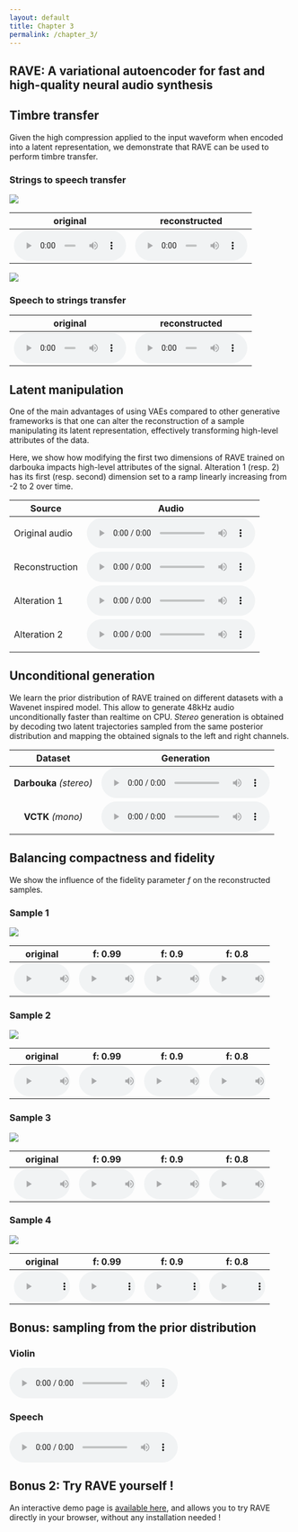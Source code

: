 ```yaml
---
layout: default
title: Chapter 3
permalink: /chapter_3/
---
```


## RAVE: A variational autoencoder for fast and high-quality neural audio synthesis

## Timbre transfer

Given the high compression applied to the input waveform when encoded into a latent representation, we demonstrate that RAVE can be used to perform timbre transfer.

### Strings to speech transfer

<img src="https://github.com/acids-ircam/RAVE/raw/gh-pages/eval_timbre_2/timbre.png">

| original                                                                | reconstructed                                                           |
| ----------------------------------------------------------------------- | ----------------------------------------------------------------------- |
| <audio src="https://github.com/acids-ircam/RAVE/raw/gh-pages/eval_timbre_2/x.mp3" controls style="width: 200px"></audio> | <audio src="https://github.com/acids-ircam/RAVE/raw/gh-pages/eval_timbre_2/y.mp3" controls style="width: 200px"></audio> |

<img src="https://github.com/acids-ircam/RAVE/raw/gh-pages/eval_timbre_1/timbre.png">

### Speech to strings transfer

| original                                                                | reconstructed                                                           |
| ----------------------------------------------------------------------- | ----------------------------------------------------------------------- |
| <audio src="https://github.com/acids-ircam/RAVE/raw/gh-pages/eval_timbre_1/x.mp3" controls style="width: 200px"></audio> | <audio src="https://github.com/acids-ircam/RAVE/raw/gh-pages/eval_timbre_1/y.mp3" controls style="width: 200px"></audio> |

## Latent manipulation

One of the main advantages of using VAEs compared to other generative frameworks is that one can alter the reconstruction of a sample manipulating its latent representation, effectively transforming high-level attributes of the data.

Here, we show how modifying the first two dimensions of RAVE trained on darbouka impacts high-level attributes of the signal. Alteration 1 (resp. 2) has its first (resp. second) dimension set to a ramp linearly increasing from -2 to 2 over time.

| Source         | Audio                                             |
| -------------- | ------------------------------------------------- |
| Original audio | <audio src="https://github.com/acids-ircam/RAVE/raw/gh-pages/audio/input.mp3" controls></audio>    |
| Reconstruction | <audio src="https://github.com/acids-ircam/RAVE/raw/gh-pages/audio/no_alter.mp3" controls></audio> |
| Alteration 1   | <audio src="https://github.com/acids-ircam/RAVE/raw/gh-pages/audio/dim1.mp3" controls></audio>     |
| Alteration 2   | <audio src="https://github.com/acids-ircam/RAVE/raw/gh-pages/audio/dim2.mp3" controls></audio>     |

## Unconditional generation

We learn the prior distribution of RAVE trained on different datasets with a Wavenet inspired model. This allow to generate 48kHz audio unconditionally faster than realtime on CPU.
_Stereo_ generation is obtained by decoding two latent trajectories sampled from the same posterior distribution and mapping the obtained signals to the left and right channels.

|         Dataset         | Generation                                                   |
| :---------------------: | ------------------------------------------------------------ |
| **Darbouka** _(stereo)_ | <audio src="https://github.com/acids-ircam/RAVE/raw/gh-pages/audio/docs_darbouka_prior.mp3" controls></audio> |
|    **VCTK** _(mono)_    | <audio src="https://github.com/acids-ircam/RAVE/raw/gh-pages/audio/hierarchical.mp3" controls></audio>        |

## Balancing compactness and fidelity

We show the influence of the fidelity parameter _f_ on the reconstructed samples.

### Sample 1

<img src="https://github.com/acids-ircam/RAVE/raw/gh-pages/eval_crop/eval_crop_1/crop.png">

| original                                                                         | f: 0.99                                                                             | f: 0.9                                                                              | f: 0.8                                                                              |
| -------------------------------------------------------------------------------- | ----------------------------------------------------------------------------------- | ----------------------------------------------------------------------------------- | ----------------------------------------------------------------------------------- |
| <audio src="https://github.com/acids-ircam/RAVE/raw/gh-pages/eval_crop/eval_crop_1/x.mp3" controls style="width: 100px" ></audio> | <audio src="https://github.com/acids-ircam/RAVE/raw/gh-pages/eval_crop/eval_crop_1/y_99.mp3" controls style="width: 100px" ></audio> | <audio src="https://github.com/acids-ircam/RAVE/raw/gh-pages/eval_crop/eval_crop_1/y_90.mp3" controls style="width: 100px" ></audio> | <audio src="https://github.com/acids-ircam/RAVE/raw/gh-pages/eval_crop/eval_crop_1/y_80.mp3" controls style="width: 100px" ></audio> |

### Sample 2

<img src="https://github.com/acids-ircam/RAVE/raw/gh-pages/eval_crop/eval_crop_2/crop.png">

| original                                                                         | f: 0.99                                                                             | f: 0.9                                                                              | f: 0.8                                                                              |
| -------------------------------------------------------------------------------- | ----------------------------------------------------------------------------------- | ----------------------------------------------------------------------------------- | ----------------------------------------------------------------------------------- |
| <audio src="https://github.com/acids-ircam/RAVE/raw/gh-pages/eval_crop/eval_crop_2/x.mp3" controls style="width: 100px" ></audio> | <audio src="https://github.com/acids-ircam/RAVE/raw/gh-pages/eval_crop/eval_crop_2/y_99.mp3" controls style="width: 100px" ></audio> | <audio src="https://github.com/acids-ircam/RAVE/raw/gh-pages/eval_crop/eval_crop_2/y_90.mp3" controls style="width: 100px" ></audio> | <audio src="https://github.com/acids-ircam/RAVE/raw/gh-pages/eval_crop/eval_crop_2/y_80.mp3" controls style="width: 100px" ></audio> |

### Sample 3

<img src="https://github.com/acids-ircam/RAVE/raw/gh-pages/eval_crop/eval_crop_3/crop.png">

| original                                                                         | f: 0.99                                                                             | f: 0.9                                                                              | f: 0.8                                                                              |
| -------------------------------------------------------------------------------- | ----------------------------------------------------------------------------------- | ----------------------------------------------------------------------------------- | ----------------------------------------------------------------------------------- |
| <audio src="https://github.com/acids-ircam/RAVE/raw/gh-pages/eval_crop/eval_crop_3/x.mp3" controls style="width: 100px" ></audio> | <audio src="https://github.com/acids-ircam/RAVE/raw/gh-pages/eval_crop/eval_crop_3/y_99.mp3" controls style="width: 100px" ></audio> | <audio src="https://github.com/acids-ircam/RAVE/raw/gh-pages/eval_crop/eval_crop_3/y_90.mp3" controls style="width: 100px" ></audio> | <audio src="https://github.com/acids-ircam/RAVE/raw/gh-pages/eval_crop/eval_crop_3/y_80.mp3" controls style="width: 100px" ></audio> |

### Sample 4

<img src="https://github.com/acids-ircam/RAVE/raw/gh-pages/eval_crop/eval_crop_4/crop.png">

| original                                                                         | f: 0.99                                                                             | f: 0.9                                                                              | f: 0.8                                                                              |
| -------------------------------------------------------------------------------- | ----------------------------------------------------------------------------------- | ----------------------------------------------------------------------------------- | ----------------------------------------------------------------------------------- |
| <audio src="https://github.com/acids-ircam/RAVE/raw/gh-pages/eval_crop/eval_crop_4/x.mp3" controls style="width: 100px" ></audio> | <audio src="https://github.com/acids-ircam/RAVE/raw/gh-pages/eval_crop/eval_crop_4/y_99.mp3" controls style="width: 100px" ></audio> | <audio src="https://github.com/acids-ircam/RAVE/raw/gh-pages/eval_crop/eval_crop_4/y_90.mp3" controls style="width: 100px" ></audio> | <audio src="https://github.com/acids-ircam/RAVE/raw/gh-pages/eval_crop/eval_crop_4/y_80.mp3" controls style="width: 100px" ></audio> |

## Bonus: sampling from the prior distribution

### Violin

<audio src="https://github.com/acids-ircam/RAVE/raw/gh-pages/random/prior_violin.mp3" controls ></audio>

### Speech

<audio src="https://github.com/acids-ircam/RAVE/raw/gh-pages/random/prior_vctk.mp3" controls ></audio>

## Bonus 2: Try RAVE yourself !

An interactive demo page is [available here](https://caillonantoine.github.io/ravejs), and allows you to try RAVE directly in your browser, without any installation needed !